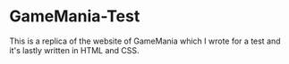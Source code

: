 # GameMania-Test
This is a replica of the website of GameMania which I wrote for a test and it's lastly written in HTML and CSS.
